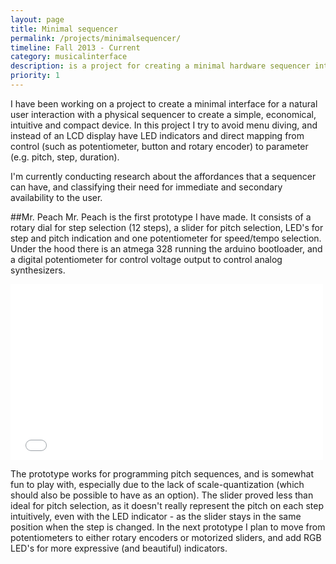 ```yaml
---
layout: page
title: Minimal sequencer
permalink: /projects/minimalsequencer/
timeline: Fall 2013 - Current
category: musicalinterface
description: is a project for creating a minimal hardware sequencer interface that offers the most relevant features.
priority: 1
---
```


I have been working on a project to create a minimal interface for a natural user interaction with a physical sequencer to create a simple, economical, intuitive and compact device. In this project I try to avoid menu diving, and instead of an LCD display have LED indicators and direct mapping from control (such as potentiometer, button and rotary encoder) to parameter (e.g. pitch, step, duration). 

I'm currently conducting research about the affordances that a sequencer can have, and classifying their need for immediate and secondary availability to the user.

##Mr. Peach
Mr. Peach is the first prototype I have made. It consists of a rotary dial for step selection (12 steps), a slider for pitch selection, LED's for step and pitch indication and one potentiometer for speed/tempo selection. Under the hood there is an atmega 328 running the arduino bootloader, and a digital potentiometer for control voltage output to control analog synthesizers.

<iframe src="//player.vimeo.com/video/103507474" width="500" height="281" frameborder="0" webkitallowfullscreen mozallowfullscreen allowfullscreen></iframe> 

The prototype works for programming pitch sequences, and is somewhat fun to play with, especially due to the lack of scale-quantization (which should also be possible to have as an option). The slider proved less than ideal for pitch selection, as it doesn't really represent the pitch on each step intuitively, even with the LED indicator - as the slider stays in the same position when the step is changed. In the next prototype I plan to move from potentiometers to either rotary encoders or motorized sliders, and add RGB LED's for more expressive (and beautiful) indicators.